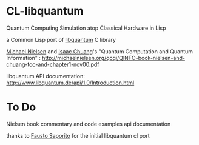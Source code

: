 CL-libquantum
=============

Quantum Computing Simulation atop Classical Hardware in Lisp

a Common Lisp port of [libquantum](www.libquantum.de) C library

[Michael Nielsen](http://michaelnielsen.org/) and [Isaac Chuang](http://feynman.mit.edu/ike/homepage/index.html)'s "Quantum Computation and Quantum Information" :
http://michaelnielsen.org/qcqi/QINFO-book-nielsen-and-chuang-toc-and-chapter1-nov00.pdf

libquantum API documentation:
http://www.libquantum.de/api/1.0/Introduction.html


# To Do
Nielsen book commentary and code examples
api documentation


thanks to [Fausto Saporito](https://github.com/TheFausap) for the initial libquantum cl port